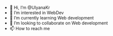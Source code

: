- 👋 Hi, I’m @UlyanaKr
- 👀 I’m interested in WebDev
- 🌱 I’m currently learning Web development 
- 💞️ I’m looking to collaborate on Web development 
- 📫 How to reach me 

<!---
UlyanaKr/UlyanaKr is a ✨ special ✨ repository because its `README.md` (this file) appears on your GitHub profile.
You can click the Preview link to take a look at your changes.
--->
